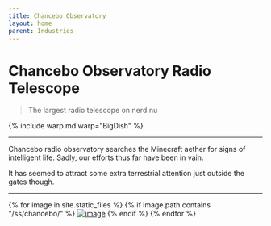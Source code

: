 ```yaml
---
title: Chancebo Observatory
layout: home
parent: Industries
---
```


# Chancebo Observatory Radio Telescope
> The largest radio telescope on nerd.nu

{% include warp.md warp="BigDish" %}

---

Chancebo radio observatory searches the Minecraft aether for signs of intelligent life.  Sadly, our efforts thus far have been in vain.

It has seemed to attract some extra terrestrial attention just outside the gates though.

---

{% for image in site.static_files %}
{% if image.path contains "/ss/chancebo/" %}
<a href="{{ image.path }}"><img src="{{ image.path }}" alt="image" /></a>
{% endif %}
{% endfor %}